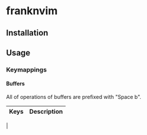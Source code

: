 # franknvim

## Installation

## Usage
### Keymappings

#### Buffers

All of operations of buffers are prefixed with "Space b".

|Keys|Description|
|--|---|
|
